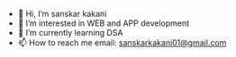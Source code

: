 - 👋 Hi, I’m sanskar kakani
- 👀 I’m interested in WEB and APP development
- 🌱 I’m currently learning DSA
- 📫 How to reach me email: sanskarkakani01@gmail.com

<!---
sanskar-kakani/sanskar-kakani is a ✨ special ✨ repository because its `README.md` (this file) appears on your GitHub profile.
You can click the Preview link to take a look at your changes.
--->
